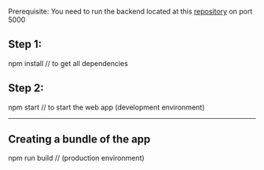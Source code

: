 Prerequisite: You need to run the backend located at this [repository](https://github.com/metodi96/studysuccess-backend) on port 5000

## Step 1:
npm install // to get all dependencies
## Step 2: 
npm start // to start the web app (development environment)

--------------------------------

## Creating a bundle of the app
npm run build // (production environment)

